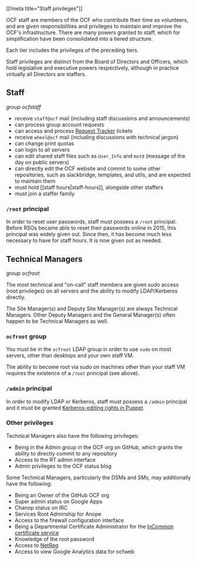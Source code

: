 [[!meta title="Staff privileges"]]

OCF staff are members of the OCF who contribute their time as volunteers, and
are given responsibilities and privileges to maintain and improve the OCF's
infrastructure. There are many powers granted to staff, which for
simplification have been consolidated into a tiered structure.

Each tier includes the privileges of the preceding tiers.

Staff privileges are distinct from the Board of Directors and Officers, which
hold legislative and executive powers respectively, although in practice
virtually all Directors are staffers.

## Staff

_group ocfstaff_

- receive `staff@ocf` mail (including staff discussions and announcements)
- can process group account requests
- can access and process [Request Tracker](https://rt.ocf.berkeley.edu/)
  tickets
- receive `wheel@ocf` mail (including discussions with technical jargon)
- can change print quotas
- can login to all servers
- can edit shared staff files such as `User_Info` and `motd` (message of the
  day on public servers)
- can directly edit the OCF website and commit to some other repositories,
  such as slackbridge, templates, and utils, and are expected to maintain them
- must hold [[staff hours|staff-hours]], alongside other staffers
- must join a staffer family

### `/root` principal

In order to reset user passwords, staff must possess a `/root` principal.
Before RSOs became able to reset their passwords online in 2015, this principal
was widely given out. Since then, it has become much less necessary to have for
staff hours. It is now given out as needed.

## Technical Managers

_group ocfroot_

The most technical and "on-call" staff members are given sudo access (root
privileges) on all servers and the ability to modify LDAP/Kerberos directly.

The Site Manager(s) and Deputy Site Manager(s) are always Technical Managers.
Other Deputy Managers and the General Manager(s) often happen to be Technical
Managers as well.

### `ocfroot` group

You must be in the `ocfroot` LDAP group in order to use `sudo` on most
servers, other than desktops and your own staff VM.

The ability to become root via sudo on machines other than your staff VM
requires the existence of a `/root` principal (see above).

### `/admin` principal

In order to modify LDAP or Kerberos, staff must possess a `/admin` principal
and it must be granted [Kerberos-editing rights in
Puppet](https://github.com/ocf/puppet/blob/master/modules/ocf_kerberos/files/kadmind.acl).

### Other privileges

Technical Managers also have the following privileges:

- Being in the Admin group in the OCF org on GitHub, which grants the ability
  to directly commit to any repository
- Access to the RT admin interface
- Admin privileges to the OCF status blog

Some Technical Managers, particularly the DSMs and SMs, may additionally have
the following:

- Being an Owner of the GitHub OCF org
- Super admin status on Google Apps
- Chanop status on IRC
- Services Root Adminship for Anope
- Access to the firewall configuration interface
- Being a Departmental Certificate Administrator for the [InCommon certificate
  service](https://cert-manager.com/customer/incommon)
- Knowledge of the root password
- Access to [NetReg](https://netreg.berkeley.edu/)
- Access to view Google Analytics data for ocfweb
